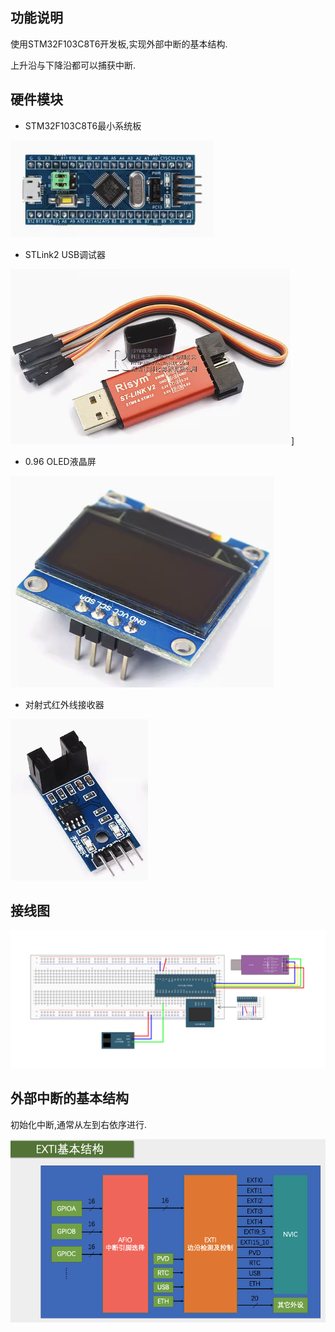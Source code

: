 ## 功能说明

使用STM32F103C8T6开发板,实现外部中断的基本结构.

上升沿与下降沿都可以捕获中断.

## 硬件模块

* STM32F103C8T6最小系统板

![STM32F103C8T6最小系统板](STM32F103C8T6.png)

* STLink2 USB调试器

![STLink2 USB调试器](STLink2.png)]

* 0.96 OLED液晶屏

![OLED液晶屏](OLED.png)

* 对射式红外线接收器

![对射式红外线接收器](infraRed.png)


## 接线图

![](pcb-board.jpg)


## 外部中断的基本结构

初始化中断,通常从左到右依序进行.

![初始化中断](外部中断基本结构.png)